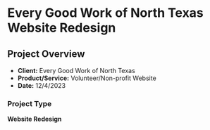 # Every Good Work of North Texas Website Redesign

## Project Overview

- **Client:** Every Good Work of North Texas
- **Product/Service:** Volunteer/Non-profit Website
- **Date:** 12/4/2023

### Project Type

**Website Redesign**
